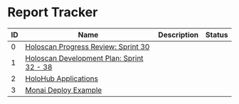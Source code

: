 # Report Tracker
|ID|Name|Description|Status|
|-|-|-|-|
|0|[Holoscan Progress Review: Sprint 30][0]|||
|1|[Holoscan Development Plan: Sprint 32 - 38][1]|||
|2|[HoloHub Applications][2]|||
|3|[Monai Deploy Example][3]|||


[0]: ./report-00000.md
[1]: ./report-00001.md
[2]: ./report-00002.md
[3]: ./report-00003.md